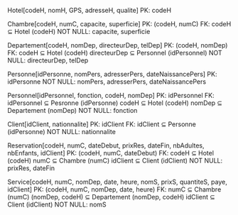Hotel[codeH, nomH, GPS, adresseH, qualite]
PK: codeH

Chambre[codeH, numC, capacite, superficie]
PK: (codeH, numC)
FK: codeH ⊆ Hotel (codeH)
NOT NULL: capacite, superficie

Departement[codeH, nomDep, directeurDep, telDep]
PK: (codeH, nomDep)
FK: codeH ⊆ Hotel (codeH)
    directeurDep ⊆ Personnel (idPersonnel)
NOT NULL: directeurDep, telDep

Personne[idPersonne, nomPers, adresserPers, dateNaissancePers]
PK: idPersonne
NOT NULL: nomPers, adresserPers, dateNaissancePers

Personnel[idPersonnel, fonction, codeH, nomDep]
PK: idPersonnel
FK: idPersonnel ⊆ Pesronne (idPersonne)
    codeH ⊆ Hotel (codeH)
    nomDep ⊆ Departement (nomDep)
NOT NULL: fonction

Client[idClient, nationnalite]
PK: idClient
FK: idClient ⊆ Personne (idPersonne)
NOT NULL: nationnalite

Reservation[codeH, numC, dateDebut, prixRes, dateFin, nbAdultes, nbEnfants, idClient]
PK: (codeH, numC, dateDebut)
FK: codeH ⊆ Hotel (codeH)
    numC ⊆ Chambre (numC)
    idClient ⊆ Client (idClient)
NOT NULL: prixRes, dateFin

Service[codeH, numC, nomDep, date, heure, nomS, prixS, quantiteS, paye, idClient]
PK: (codeH, numC, nomDep, date, heure)
FK: numC ⊆ Chambre (numC)
    (nomDep, codeH) ⊆ Departement (nomDep, codeH)
    idClient ⊆ Client (idClient)
NOT NULL: nomS
